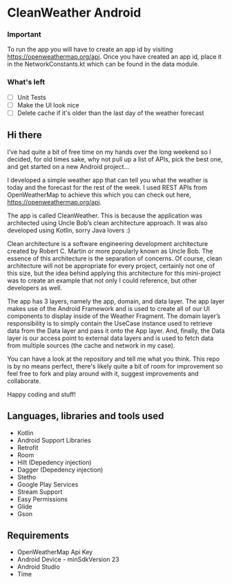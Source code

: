 # CleanWeather Android

### Important

To run the app you will have to create an app id by visiting https://openweathermap.org/api. Once you have created an app id, place it in the NetworkConstants.kt which can be found in the data module.

### What's left

- [ ] Unit Tests
- [ ] Make the UI look nice
- [ ] Delete cache if it's older than the last day of the weather forecast

## Hi there

I’ve had quite a bit of free time on my hands over the long weekend so I decided, for old times sake, why not pull up a list of APIs, pick the best one, and get started on a new Android project...

I developed a simple weather app that can tell you what the weather is today and the forecast for the rest of the week. I used REST APIs from OpenWeatherMap to achieve this which you can check out here, https://openweathermap.org/api.

The app is called CleanWeather. This is because the application was architected using Uncle Bob’s clean architecture approach. It was also developed using Kotlin, sorry Java lovers :)

Clean architecture is a software engineering development architecture created by Robert C. Martin or more popularly known as Uncle Bob. The essence of this architecture is the separation of concerns. Of course, clean architecture will not be appropriate for every project, certainly not one of this size, but the idea behind applying this architecture for this mini-project was to create an example that not only I could reference, but other developers as well.

The app has 3 layers, namely the app, domain, and data layer. The app layer makes use of the Android Framework and is used to create all of our UI components to display inside of the Weather Fragment. The domain layer’s responsibility is to simply contain the UseCase instance used to retrieve data from the Data layer and pass it onto the App layer. And, finally, the Data layer is our access point to external data layers and is used to fetch data from multiple sources (the cache and network in my case).

You can have a look at the repository and tell me what you think. This repo is by no means perfect, there's likely quite a bit of room for improvement so feel free to fork and play around with it, suggest improvements and collaborate.

Happy coding and stuff!

## Languages, libraries and tools used

* Kotlin
* Android Support Libraries
* Retrofit
* Room
* Hilt (Depedency injection)
* Dagger (Depedency injection)
* Stetho
* Google Play Services
* Stream Support
* Easy Permissions
* Glide
* Gson

## Requirements

* OpenWeatherMap Api Key
* Android Device - minSdkVersion 23
* Android Studio
* Time
